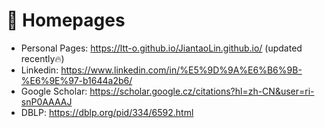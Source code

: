 # 📎 Homepages
- Personal Pages: https://ltt-o.github.io/JiantaoLin.github.io/ (updated recently🔥)
- Linkedin: https://www.linkedin.com/in/%E5%9D%9A%E6%B6%9B-%E6%9E%97-b1644a2b6/
- Google Scholar: https://scholar.google.cz/citations?hl=zh-CN&user=ri-snP0AAAAJ
- DBLP: https://dblp.org/pid/334/6592.html
